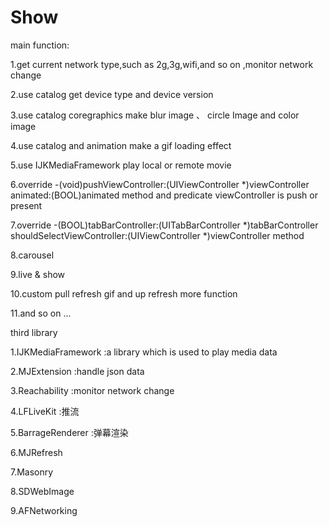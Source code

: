 # Show

main function:

1.get current network type,such as 2g,3g,wifi,and so on ,monitor network change

2.use catalog get device type and device version

3.use catalog coregraphics make blur image 、 circle Image and color image

4.use catalog and animation make a gif loading effect

5.use IJKMediaFramework play local or remote movie

6.override -(void)pushViewController:(UIViewController *)viewController animated:(BOOL)animated method and predicate viewController is push or present

7.override -(BOOL)tabBarController:(UITabBarController *)tabBarController shouldSelectViewController:(UIViewController *)viewController method

8.carousel

9.live & show

10.custom pull refresh gif and up refresh more function

11.and so on ...


third library

1.IJKMediaFramework :a library which is used to play media data

2.MJExtension       :handle json data

3.Reachability      :monitor network change

4.LFLiveKit         :推流

5.BarrageRenderer   :弹幕渲染

6.MJRefresh

7.Masonry

8.SDWebImage

9.AFNetworking






